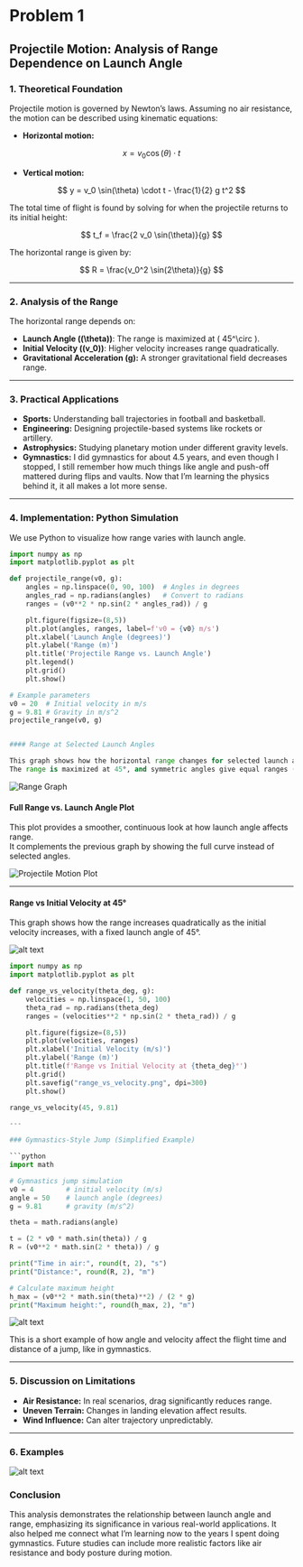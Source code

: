 # Problem 1

## Projectile Motion: Analysis of Range Dependence on Launch Angle

### 1. Theoretical Foundation

Projectile motion is governed by Newton’s laws. Assuming no air resistance, the motion can be described using kinematic equations:

- **Horizontal motion:**

$$
x = v_0 \cos(\theta) \cdot t
$$

- **Vertical motion:**

$$
y = v_0 \sin(\theta) \cdot t - \frac{1}{2} g t^2
$$

The total time of flight is found by solving for when the projectile returns to its initial height:

$$
t_f = \frac{2 v_0 \sin(\theta)}{g}
$$

The horizontal range is given by:

$$
R = \frac{v_0^2 \sin(2\theta)}{g}
$$

---

### 2. Analysis of the Range

The horizontal range depends on:

- **Launch Angle (\(\theta\))**: The range is maximized at \( 45^\circ \).
- **Initial Velocity (\(v_0\))**: Higher velocity increases range quadratically.
- **Gravitational Acceleration (g):** A stronger gravitational field decreases range.

---

### 3. Practical Applications

- **Sports:** Understanding ball trajectories in football and basketball.
- **Engineering:** Designing projectile-based systems like rockets or artillery.
- **Astrophysics:** Studying planetary motion under different gravity levels.
- **Gymnastics:** I did gymnastics for about 4.5 years, and even though I stopped, I still remember how much things like angle and push-off mattered during flips and vaults. Now that I’m learning the physics behind it, it all makes a lot more sense.

---

### 4. Implementation: Python Simulation

We use Python to visualize how range varies with launch angle.

```python
import numpy as np
import matplotlib.pyplot as plt

def projectile_range(v0, g):
    angles = np.linspace(0, 90, 100)  # Angles in degrees
    angles_rad = np.radians(angles)   # Convert to radians
    ranges = (v0**2 * np.sin(2 * angles_rad)) / g

    plt.figure(figsize=(8,5))
    plt.plot(angles, ranges, label=f'v0 = {v0} m/s')
    plt.xlabel('Launch Angle (degrees)')
    plt.ylabel('Range (m)')
    plt.title('Projectile Range vs. Launch Angle')
    plt.legend()
    plt.grid()
    plt.show()

# Example parameters
v0 = 20  # Initial velocity in m/s
g = 9.81 # Gravity in m/s^2
projectile_range(v0, g)


#### Range at Selected Launch Angles

This graph shows how the horizontal range changes for selected launch angles (0°, 15°, ..., 90°).  
The range is maximized at 45°, and symmetric angles give equal ranges (like 30° and 60°).

```

![Range Graph](range_selected_plot.png)

#### Full Range vs. Launch Angle Plot

This plot provides a smoother, continuous look at how launch angle affects range.  
It complements the previous graph by showing the full curve instead of selected angles.

![Projectile Motion Plot](image.png)

---

#### Range vs Initial Velocity at 45°

This graph shows how the range increases quadratically as the initial velocity increases, with a fixed launch angle of 45°.

![alt text](image-3.png)

```python
import numpy as np
import matplotlib.pyplot as plt

def range_vs_velocity(theta_deg, g):
    velocities = np.linspace(1, 50, 100)
    theta_rad = np.radians(theta_deg)
    ranges = (velocities**2 * np.sin(2 * theta_rad)) / g

    plt.figure(figsize=(8,5))
    plt.plot(velocities, ranges)
    plt.xlabel('Initial Velocity (m/s)')
    plt.ylabel('Range (m)')
    plt.title(f'Range vs Initial Velocity at {theta_deg}°')
    plt.grid()
    plt.savefig("range_vs_velocity.png", dpi=300)
    plt.show()

range_vs_velocity(45, 9.81)

---

### Gymnastics-Style Jump (Simplified Example)

```python
import math

# Gymnastics jump simulation
v0 = 4        # initial velocity (m/s)
angle = 50    # launch angle (degrees)
g = 9.81      # gravity (m/s^2)

theta = math.radians(angle)

t = (2 * v0 * math.sin(theta)) / g
R = (v0**2 * math.sin(2 * theta)) / g

print("Time in air:", round(t, 2), "s")
print("Distance:", round(R, 2), "m")

# Calculate maximum height
h_max = (v0**2 * math.sin(theta)**2) / (2 * g)
print("Maximum height:", round(h_max, 2), "m")
```
![alt text](image-2.png)

This is a short example of how angle and velocity affect the flight time and distance of a jump, like in gymnastics.

---

### 5. Discussion on Limitations

- **Air Resistance:** In real scenarios, drag significantly reduces range.
- **Uneven Terrain:** Changes in landing elevation affect results.
- **Wind Influence:** Can alter trajectory unpredictably.

---
### 6. Examples

![alt text](image-1.png)

### Conclusion

This analysis demonstrates the relationship between launch angle and range, emphasizing its significance in various real-world applications. It also helped me connect what I’m learning now to the years I spent doing gymnastics. Future studies can include more realistic factors like air resistance and body posture during motion.
